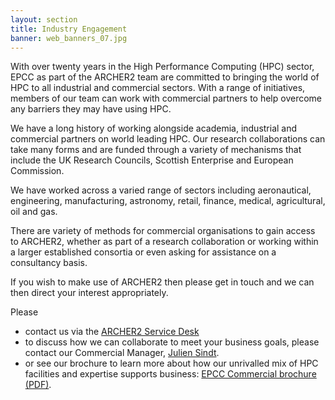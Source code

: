```yaml
---
layout: section
title: Industry Engagement
banner: web_banners_07.jpg
---
```


With over twenty years in the High Performance Computing (HPC) sector, EPCC as part of the ARCHER2 team are committed to bringing the world of HPC to all industrial and commercial sectors. With a range of initiatives, members of our team can work with commercial partners to help overcome any barriers they may have using HPC. 

We have a long history of working alongside academia, industrial and commercial partners on world leading HPC. Our research collaborations can take many forms and are funded through a variety of mechanisms that include the UK Research Councils, Scottish Enterprise and European Commission.

We have worked across a varied range of sectors including aeronautical, engineering, manufacturing, astronomy, retail, finance, medical, agricultural, oil and gas. 

There are variety of methods for commercial organisations to gain access to ARCHER2, whether as part of a research collaboration or working within a larger established consortia or even asking for assistance on a consultancy basis. 

If you wish to make use of ARCHER2 then please get in touch and we can then direct your interest appropriately. 

Please 

- contact us via the [ARCHER2 Service Desk](../../support-access/servicedesk.html)
- to discuss how we can collaborate to meet your business goals, please contact our Commercial Manager, [Julien Sindt](mailto:j.sindt@epcc.ed.ac.uk).
- or see our brochure to learn more about how our unrivalled mix of HPC facilities and expertise supports business: [EPCC Commercial brochure (PDF)](https://www.epcc.ed.ac.uk/sites/default/files/newsletters/EPCC_BROCHURE_2020_AW_LOW.pdf).




